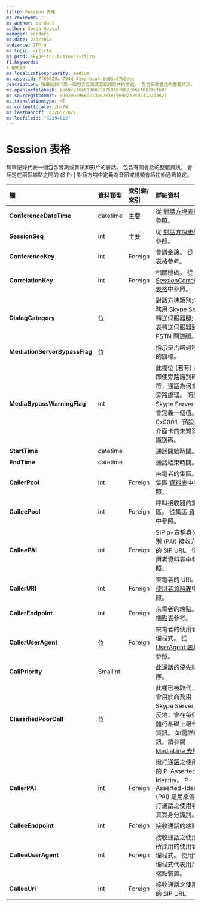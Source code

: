 ```yaml
---
title: Session 表格
ms.reviewer: ''
ms.author: serdars
author: SerdarSoysal
manager: serdars
ms.date: 2/1/2018
audience: ITPro
ms.topic: article
ms.prod: skype-for-business-itpro
f1.keywords:
- NOCSH
ms.localizationpriority: medium
ms.assetid: 7f05529c-794d-41ed-bca4-2e85b87b2dec
description: 每筆記錄代表一個包含音訊或音訊和影片的會話。 包含有關會話的整體資訊。 會話是在兩個端點之間的 (SIP) ] 對話方塊中定義為音訊或視頻會話初始通訊協定。
ms.openlocfilehash: 6e69ca38a0338075975919f087c066f683fcfb87
ms.sourcegitcommit: 59d209ed669c13807e38196dd2a2c0a4127d3621
ms.translationtype: MT
ms.contentlocale: zh-TW
ms.lasthandoff: 02/05/2022
ms.locfileid: "62394612"
---
```

# <a name="session-table"></a>Session 表格
 
每筆記錄代表一個包含音訊或音訊和影片的會話。 包含有關會話的整體資訊。 會話是在兩個端點之間的 (SIP) ] 對話方塊中定義為音訊或視頻會話初始通訊協定。
  
|**欄**|**資料類型**|**索引鍵/索引**|**詳細資料**|
|:-----|:-----|:-----|:-----|
|**ConferenceDateTime** <br/> |datetime  <br/> |主要  <br/> |從 [對話方塊表格](dialog.md)中參照。  <br/> |
|**SessionSeq** <br/> |int  <br/> |主要  <br/> |從 [對話方塊表格](dialog.md)中參照。  <br/> |
|**ConferenceKey** <br/> |int  <br/> |Foreign  <br/> |會議金鑰。 從 [會議表格](conference.md)參考。  <br/> |
|**CorrelationKey** <br/> |int  <br/> |Foreign  <br/> |相關機碼。 從 [SessionCorrelation 表格](sessioncorrelation.md)中參照。  <br/> |
|**DialogCategory** <br/> |位  <br/> | <br/> |對話方塊類別;0是商務用 Skype Server 轉送伺服器腿; 1 代表轉送伺服器到 PSTN 閘道腿。  <br/> |
|**MediationServerBypassFlag** <br/> |位  <br/> ||指示是否略過呼叫的旗標。  <br/> |
|**MediaBypassWarningFlag** <br/> |int  <br/> ||此欄位 (若有) 指出即使旁路識別碼相符，通話為何未經旁路處理。 商務用 Skype Server，只會定義一個值。  <br/> 0x0001-預設網路介面卡的未知旁路識別碼。  <br/> |
|**StartTime** <br/> |datetime  <br/> | <br/> |通話開始時間。  <br/> |
|**EndTime** <br/> |datetime  <br/> | <br/> |通話結束時間。  <br/> |
|**CallerPool** <br/> |int  <br/> |Foreign  <br/> |來電者的集區。 從集區 [資料表](pool.md)中參照。  <br/> |
|**CalleePool** <br/> |int  <br/> |Foreign  <br/> |呼叫接收器的集區。 從集區 [資料表](pool.md)中參照。  <br/> |
|**CalleePAI** <br/> |int  <br/> |Foreign  <br/> |SIP p-宣稱身分識別 (PAI) 接收方端點的 SIP URI。 從 [使用者資料表](user-0.md)中參照。  <br/> |
|**CallerURI** <br/> |int  <br/> |Foreign  <br/> |來電者的 URI。 從 [使用者資料表](user-0.md)中參照。  <br/> |
|**CallerEndpoint** <br/> |int  <br/> |Foreign  <br/> |來電者的端點。 從 [端點表](endpoint.md)參考。  <br/> |
|**CallerUserAgent** <br/> |位  <br/> |Foreign  <br/> |來電者的使用者代理程式。 從 [UserAgent 表格](useragent.md)中參照。  <br/> |
|**CallPriority** <br/> |Smallint  <br/> ||此通話的優先順序。  <br/> |
|**ClassifiedPoorCall** <br/> |位  <br/> ||此欄已被取代，不會用於商務用 Skype Server。 相反地，會在每個媒體行基礎上報告此資訊。 如需詳細資訊，請參閱 [MediaLine 表格](medialine-0.md) 。 <br/> |
|**CallerPAI** <br/> |int  <br/> |Foreign  <br/> |撥打通話之使用者的 P-Asserted-Identity。 P-Asserted-Identity (PAI) 是用來傳達撥打通話之使用者的真實身分識別。  <br/> |
|**CalleeEndpoint** <br/> |int  <br/> |Foreign  <br/> |接收通話的端點。  <br/> |
|**CalleeUserAgent** <br/> |int  <br/> |Foreign  <br/> |接收通話之使用者所採用的使用者代理程式。 使用者代理程式代表用戶端端點裝置。  <br/> |
|**CalleeUri** <br/> |int  <br/> |Foreign  <br/> |接收通話之使用者的 SIP URI。  <br/> |
   

